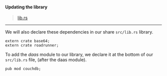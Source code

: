 #### Updating the library
>[lib.rs](https://github.com/dsietz/rust-daas/blob/master/src/lib.rs)

---

We will also declare these dependencies in our share `src/lib.rs` library.

```
extern crate base64;
extern crate roadrunner;
```

To add the _daas_ module to our library, we declare it at the bottom of our `src/lib.rs` file, (after the daas module).

```
pub mod couchdb;
```